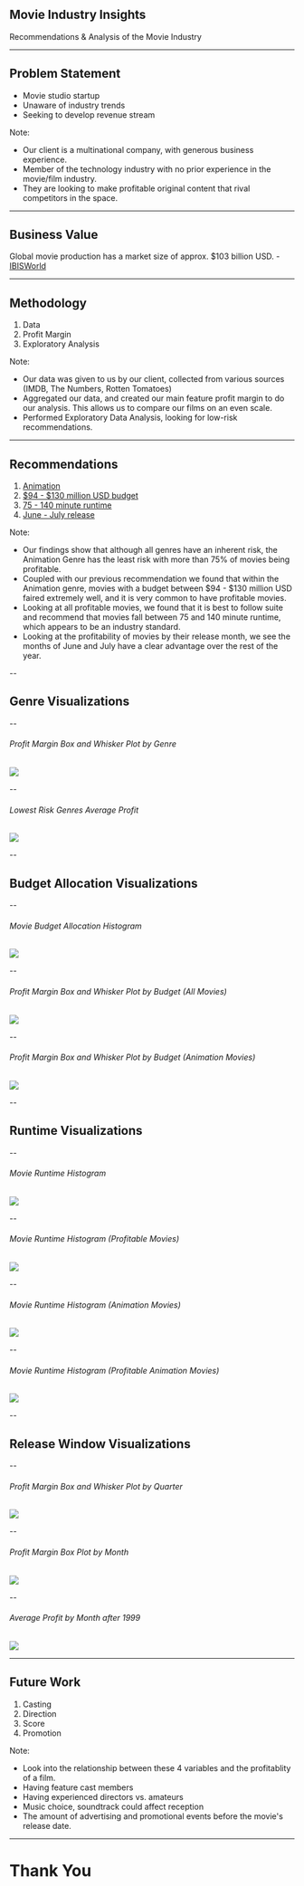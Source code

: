 ## Movie Industry Insights

Recommendations & Analysis of the Movie Industry <!-- .element: style="font-size: x-large;" -->

---

## Problem Statement

- Movie studio startup 
- Unaware of industry trends  
- Seeking to develop revenue stream 

Note:
- Our client is a multinational company, with generous business experience.
- Member of the technology industry with no prior experience in the movie/film industry.
- They are looking to make profitable original content that rival competitors in the space.

---

## Business Value

Global movie production has a market size of approx. $103 billion USD. - [IBISWorld](https://www.ibisworld.com/industry-trends/global-industry-reports/other-community-social-personal-service-activities/movie-production-distribution.html)

---

## Methodology

1. Data 
2. Profit Margin 
2. Exploratory Analysis 

Note:
- Our data was given to us by our client, collected from various sources (IMDB, The Numbers, Rotten Tomatoes)
- Aggregated our data, and created our main feature profit margin to do our analysis. This allows us to compare
  our films on an even scale.
- Performed Exploratory Data Analysis, looking for low-risk recommendations.

---

## Recommendations

1. [Animation](#/genre-viz) 
2. [$94 - $130 million USD budget](#/budget-viz) 
3. [75 - 140 minute runtime](#/runtime-viz) 
4. [June - July release](#/release-viz) 

Note:
- Our findings show that although all genres have an inherent risk, the Animation Genre has the least risk with more than 75% of movies being profitable.
- Coupled with our previous recommendation we found that within the Animation genre, movies with a budget between $94 - $130 million USD faired extremely well,
  and it is very common to have profitable movies.
- Looking at all profitable movies, we found that it is best to follow suite and recommend that movies fall between 75 and 140 minute runtime, which appears to be
  an industry standard.
- Looking at the profitability of movies by their release month, we see the months of June and July have a clear advantage over the rest of the year.

-- <!-- .element: id="genre-viz"-->

## Genre Visualizations

--

###### Profit Margin Box and Whisker Plot by Genre 

<div class="r-stretch">
  <img src="figures/profit-margin-dist-genre.svg">
</div>

--

###### Lowest Risk Genres Average Profit
<div class="r-stretch">
  <img src="figures/average-profit-of-3-lowest-risk-genres.svg">
</div>

-- <!-- .element: id="budget-viz" -->

## Budget Allocation Visualizations

--

###### Movie Budget Allocation Histogram
<div class="r-stretch">
  <img src="figures/budget-allocation-histogram-all-movies.svg">
</div>

--

###### Profit Margin Box and Whisker Plot by Budget (All Movies)
<div class="r-stretch">
  <img src="figures/profit-margin-distribution-by-budget-range-all-movies.svg">
</div>

--

###### Profit Margin Box and Whisker Plot by Budget (Animation Movies)
<div class="r-stretch">
  <img src="figures/profit-margin-dist-by-budget-range-animation.svg">
</div>

-- <!-- .element: id="runtime-viz" -->

## Runtime Visualizations

--

###### Movie Runtime Histogram
<div class="r-stretch">
  <img src="figures/runtime-distribution-all-movies.svg">
</div>

--

###### Movie Runtime Histogram (Profitable Movies)
<div class="r-stretch">
  <img src="figures/runtime-distribution-profitable-movies.svg">
</div>

--

###### Movie Runtime Histogram (Animation Movies)
<div class="r-stretch">
  <img src="figures/runtime-dist-animation.svg">
</div>

--

###### Movie Runtime Histogram (Profitable Animation Movies)
<div class="r-stretch">
  <img src="figures/runtime-dist-profitable-animation.svg">
</div>

-- <!-- .element: id="release-viz" -->

## Release Window Visualizations 

--

###### Profit Margin Box and Whisker Plot by Quarter
<div class="r-stretch">
  <img src="figures/profit-margin-by-quarter.svg">
</div>

--

###### Profit Margin Box Plot by Month
<div class="r-stretch">
  <img src="figures/profit-margin-iqr-monthly.svg">
</div>

--

###### Average Profit by Month after 1999
<div class="r-stretch">
  <img src="figures/avg-profit-by-release-month.svg">
</div>

---

## Future Work

1. Casting 
2. Direction 
3. Score 
4. Promotion 

Note:
- Look into the relationship between these 4 variables and the profitablity of a film.
- Having feature cast members
- Having experienced directors vs. amateurs
- Music choice, soundtrack could affect reception
- The amount of advertising and promotional events before the movie's release date.

---

# Thank You